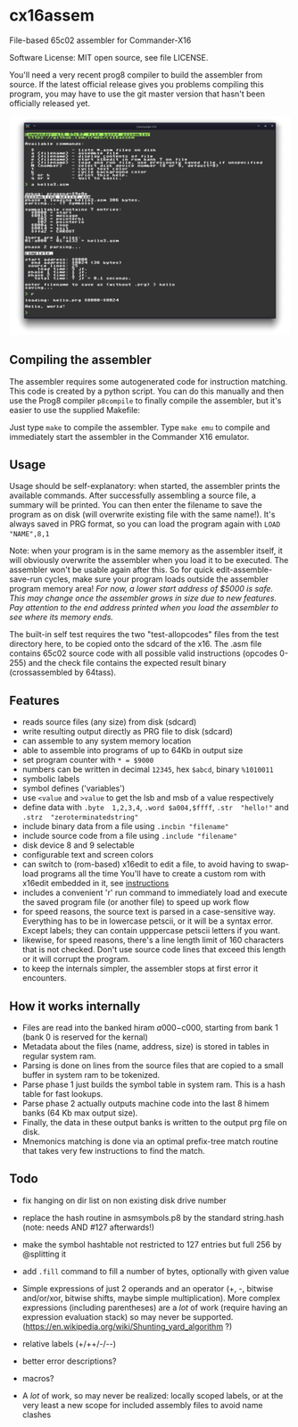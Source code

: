 # cx16assem

File-based 65c02 assembler for Commander-X16

Software License: MIT open source, see file LICENSE.

You'll need a very recent prog8 compiler to build the assembler from source.
If the latest official release gives you problems compiling this program, you may have to use 
the git master version that hasn't been officially released yet.

![Assembler screenshot](./screenshot.png "Screenshot of the assembler running in X16 emulator")

## Compiling the assembler

The assembler requires some autogenerated code for instruction matching.
This code is created by a python script. You can do this manually and then use
the Prog8 compiler ``p8compile`` to finally compile the assembler, but
it's easier to use the supplied Makefile: 

Just type ``make`` to compile the assembler.
Type ``make emu`` to compile and immediately start the assembler in the Commander X16 emulator.


## Usage

Usage should be self-explanatory: when started, the assembler prints the available commands.
After successfully assembling a source file, a summary will be printed. 
You can then enter the filename to save the program as on disk (will overwrite existing file with the same name!).
It's always saved in PRG format, so you can load the program again with ``LOAD "NAME",8,1``

Note: when your program is in the same memory as the assembler itself, it will obviously overwrite the assembler
when you load it to be executed. The assembler won't be usable again after this.
So for quick edit-assemble-save-run cycles, make sure your program loads outside the assembler program memory area!
*For now, a lower start address of $5000 is safe. This may change once the assembler grows in size due to new features.*
*Pay attention to the end address printed when you load the assembler to see where its memory ends.*

The built-in self test requires the two "test-allopcodes" files from the test directory here, to be copied onto the sdcard of the x16.
The .asm file contains 65c02 source code with all possible valid instructions (opcodes 0-255) and the check file contains 
the expected result binary (crossassembled by 64tass).


## Features

- reads source files (any size) from disk  (sdcard)
- write resulting output directly as PRG file to disk (sdcard)
- can assemble to any system memory location 
- able to assemble into programs of up to 64Kb in output size
- set program counter with ```* = $9000```
- numbers can be written in decimal ``12345``, hex ``$abcd``, binary ``%1010011``
- symbolic labels
- symbol defines ('variables')
- use ``<value`` and ``>value`` to get the lsb and msb of a value respectively
- define data with ``.byte  1,2,3,4``, ``.word $a004,$ffff``, ``.str  "hello!"`` and ``.strz  "zeroterminatedstring"``
- include binary data from a file using ``.incbin "filename"``
- include source code from a file using ``.include "filename"``
- disk device 8 and 9 selectable
- configurable text and screen colors
- can switch to (rom-based) x16edit to edit a file, to avoid having to swap-load programs all the time
  You'll have to create a custom rom with x16edit embedded in it, see [instructions](https://github.com/stefan-b-jakobsson/x16-edit/blob/master/docs/romnotes.pdf)
- includes a convenient 'r' run command to immediately load and execute the saved program file (or another file) to speed up work flow
- for speed reasons, the source text is parsed in a case-sensitive way.
  Everything has to be in lowercase petscii, or it will be a syntax error. Except labels; they can contain upppercase petscii letters if you want.
- likewise, for speed reasons, there's a line length limit of 160 characters that is not checked. Don't use source code lines that exceed this length or it will corrupt the program.
- to keep the internals simpler, the assembler stops at first error it encounters.


## How it works internally

- Files are read into the banked hiram $a000-$c000, starting from bank 1 (bank 0 is reserved for the kernal)
- Metadata about the files (name, address, size) is stored in tables in regular system ram.
- Parsing is done on lines from the source files that are copied to a small buffer in system ram to be tokenized.
- Parse phase 1 just builds the symbol table in system ram. This is a hash table for fast lookups.
- Parse phase 2 actually outputs machine code into the last 8 himem banks (64 Kb max output size).
- Finally, the data in these output banks is written to the output prg file on disk.
- Mnemonics matching is done via an optimal prefix-tree match routine that takes very few instructions to find the match.

## Todo

- fix hanging on dir list on non existing disk drive number
- replace the hash routine in asmsymbols.p8 by the standard string.hash (note: needs AND #127 afterwards!)
- make the symbol hashtable not restricted to 127 entries but full 256 by @splitting it

- add `.fill` command to fill a number of bytes, optionally with given value

- Simple expressions of just 2 operands and an operator (+, -, bitwise and/or/xor, bitwise shifts, maybe simple multiplication). 
  More complex expressions (including parentheses) are a *lot* of work (require having an expression evaluation stack) so may never be supported.
  (https://en.wikipedia.org/wiki/Shunting_yard_algorithm ?)

- relative labels (+/++/-/--)

- better error descriptions?

- macros?

- A *lot* of work, so may never be realized: locally scoped labels, or at the very least a new scope for included assembly files to avoid name clashes
